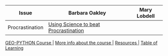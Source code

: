 |Issue|Barbara Oakley| Mary Lobdell|
| --- | --- | --- |  
|Procrastination | [Using Science to beat Procrastination](https://youtu.be/vd2dtkMINIw?t=1053)



[  GEO-PYTHON Course  ](https://geo-python-site.readthedocs.io/en/latest/)  |  [  More info about the course  ](read_more.md) | [  Resources  ](learn_more.md) |  [Table of Learning  ](table_of_learning.md)
